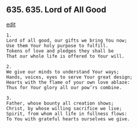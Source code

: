 
## 635.  635. Lord of All Good
[edit](https://docs.google.com/document/d/1xao6H53aSxuBiXwkhFhBTJe5KzNczKEp/edit?mode=html)






    1.
    Lord of all good, our gifts we bring You now;
    Use them Your holy purpose to fulfill.
    Tokens of love and pledges they shall be
    That our whole life is offered to Your will.

    2.
    We give our minds to understand Your ways;
    Hands, voices, eyes to serve Your great design;
    Hearts with the flame of your own love ablaze:
    Thus for Your glory all our pow’rs combine.

    3.
    Father, whose bounty all creation shows;
    Christ, by whose willing sacrifice we live;
    Spirit, from whom all life in fullness flows:
    To You with grateful hearts ourselves we give.
